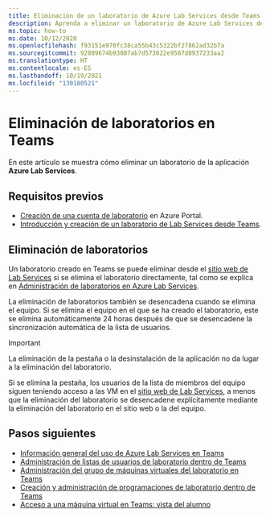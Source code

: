 ```yaml
---
title: Eliminación de un laboratorio de Azure Lab Services desde Teams
description: Aprenda a eliminar un laboratorio de Azure Lab Services desde Teams.
ms.topic: how-to
ms.date: 10/12/2020
ms.openlocfilehash: f93151e970fc38ca55b43c5322bf27862ad32b7a
ms.sourcegitcommit: 92889674b93087ab7d573622e9587d0937233aa2
ms.translationtype: HT
ms.contentlocale: es-ES
ms.lasthandoff: 10/19/2021
ms.locfileid: "130180521"
---
```

# <a name="delete-labs-within-teams"></a>Eliminación de laboratorios en Teams

En este artículo se muestra cómo eliminar un laboratorio de la aplicación **Azure Lab Services**.

## <a name="prerequisites"></a>Requisitos previos

* [Creación de una cuenta de laboratorio](tutorial-setup-lab-account.md#create-a-lab-account) en Azure Portal.
* [Introducción y creación de un laboratorio de Lab Services desde Teams](how-to-get-started-create-lab-within-teams.md).

## <a name="delete-labs"></a>Eliminación de laboratorios

Un laboratorio creado en Teams se puede eliminar desde el [sitio web de Lab Services](https://labs.azure.com) si se elimina el laboratorio directamente, tal como se explica en [Administración de laboratorios en Azure Lab Services](how-to-manage-classroom-labs.md). 

La eliminación de laboratorios también se desencadena cuando se elimina el equipo. Si se elimina el equipo en el que se ha creado el laboratorio, este se elimina automáticamente 24 horas después de que se desencadene la sincronización automática de la lista de usuarios. 

> [!IMPORTANT]
> La eliminación de la pestaña o la desinstalación de la aplicación no da lugar a la eliminación del laboratorio. 

Si se elimina la pestaña, los usuarios de la lista de miembros del equipo siguen teniendo acceso a las VM en el [sitio web de Lab Services](https://labs.azure.com), a menos que la eliminación del laboratorio se desencadene explícitamente mediante la eliminación del laboratorio en el sitio web o la del equipo. 

## <a name="next-steps"></a>Pasos siguientes

- [Información general del uso de Azure Lab Services en Teams](lab-services-within-teams-overview.md)
- [Administración de listas de usuarios de laboratorio dentro de Teams](how-to-manage-user-lists-within-teams.md)
- [Administración del grupo de máquinas virtuales del laboratorio en Teams](how-to-manage-vm-pool-within-teams.md)
- [Creación y administración de programaciones de laboratorio dentro de Teams](how-to-create-schedules-within-teams.md)
- [Acceso a una máquina virtual en Teams: vista del alumno](how-to-access-vm-for-students-within-teams.md)

